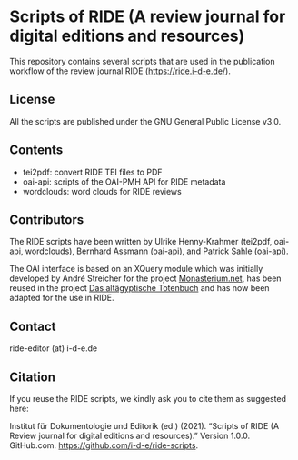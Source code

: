 # Scripts of RIDE (A review journal for digital editions and resources)

This repository contains several scripts that are used in the publication workflow of the review journal RIDE (https://ride.i-d-e.de/).

## License
All the scripts are published under the GNU General Public License v3.0.

## Contents
* tei2pdf: convert RIDE TEI files to PDF
* oai-api: scripts of the OAI-PMH API for RIDE metadata
* wordclouds: word clouds for RIDE reviews

## Contributors
The RIDE scripts have been written by Ulrike Henny-Krahmer (tei2pdf, oai-api, wordclouds), Bernhard Assmann (oai-api), and Patrick Sahle (oai-api).

The OAI interface is based on an XQuery module which was initially developed by André Streicher for the project [Monasterium.net](https://github.com/icaruseu/mom-ca/blob/59703228e9de2b222be9439fc61cdd530a8c78bd/my/XRX/src/core/app/oaiinterface/oaiinterface.xqm), has been reused in the project [Das altägyptische Totenbuch](http://totenbuch.awk.nrw.de/projekt/dokumentation#OAIPMH) and has now been adapted for the use in RIDE.

## Contact
ride-editor (at) i-d-e.de

## Citation

If you reuse the RIDE scripts, we kindly ask you to cite them as suggested here:

Institut für Dokumentologie und Editorik (ed.) (2021). “Scripts of RIDE (A Review journal for digital editions and resources).” Version 1.0.0. GitHub.com. https://github.com/i-d-e/ride-scripts.
